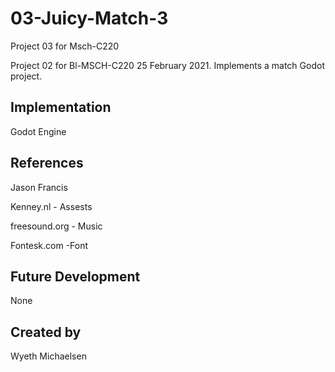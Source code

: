 # 03-Juicy-Match-3
Project 03 for Msch-C220

Project 02 for Bl-MSCH-C220 25 February 2021.
Implements a match Godot project.

## Implementation
Godot Engine

## References
Jason Francis

Kenney.nl - Assests

freesound.org - Music

Fontesk.com -Font

## Future Development
None

## Created by
Wyeth Michaelsen

